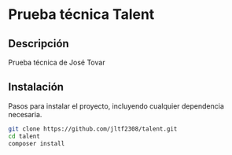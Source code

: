 # Prueba técnica Talent

## Descripción

Prueba técnica de José Tovar

## Instalación

Pasos para instalar el proyecto, incluyendo cualquier dependencia necesaria.

```bash
git clone https://github.com/jltf2308/talent.git
cd talent
composer install
```